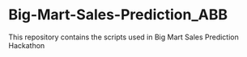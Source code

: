 # Big-Mart-Sales-Prediction_ABB
This repository contains the scripts used in Big Mart Sales Prediction Hackathon

